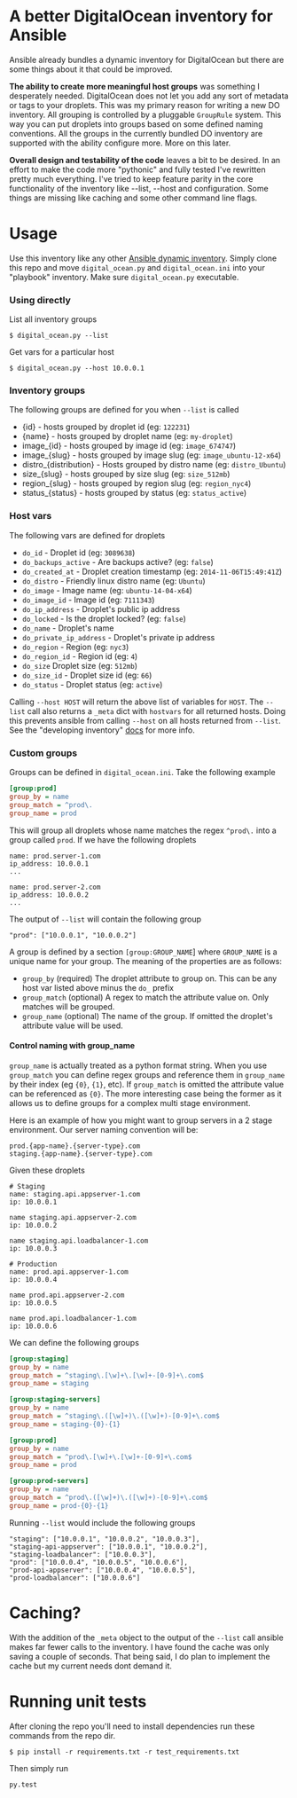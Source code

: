 A better DigitalOcean inventory for Ansible
===========================================

Ansible already bundles a dynamic inventory for DigitalOcean but there are some
things about it that could be improved.

**The ability to create more meaningful host groups** was something I
desperately needed. DigitalOcean does not let you add any sort of metadata or
tags to your droplets. This was my primary reason for writing a new DO
inventory.  All grouping is controlled by a pluggable `GroupRule` system. This
way you can put droplets into groups based on some defined naming conventions.
All the groups in the currently bundled DO inventory are supported with the
ability configure more. More on this later.

**Overall design and testability of the code** leaves a bit to be desired. In
an effort to make the code more "pythonic" and fully tested I've rewritten
pretty much everything. I've tried to keep feature parity in the core
functionality of the inventory like --list, --host and configuration. Some
things are missing like caching and some other command line flags.

Usage
=====
Use this inventory like any other
[Ansible dynamic inventory](http://docs.ansible.com/intro_dynamic_inventory.html).
Simply clone this repo and move `digital_ocean.py` and `digital_ocean.ini` into
your "playbook" inventory. Make sure `digital_ocean.py` executable.

### Using directly
List all inventory groups
```shell
$ digital_ocean.py --list
```

Get vars for a particular host
```shell
$ digital_ocean.py --host 10.0.0.1
```

### Inventory groups 
The following groups are defined for you when `--list` is called

* {id} - hosts grouped by droplet id (eg: `122231`)
* {name} - hosts grouped by droplet name (eg: `my-droplet`)
* image_{id} - hosts grouped by image id (eg: `image_674747`)
* image_{slug} - hosts grouped by image slug (eg: `image_ubuntu-12-x64`)
* distro_{distribution} - Hosts grouped by distro name (eg: `distro_Ubuntu`)
* size_{slug} - hosts grouped by size slug (eg: `size_512mb`)
* region_{slug} - hosts grouped by region slug (eg: `region_nyc4`)
* status_{status} - hosts grouped by status (eg: `status_active`)


### Host vars
The following vars are defined for droplets

* `do_id` - Droplet id (eg: `3089638`)
* `do_backups_active` - Are backups active? (eg: `false`)
* `do_created_at` - Droplet creation timestamp (eg: `2014-11-06T15:49:41Z`)
* `do_distro` - Friendly linux distro name (eg: `Ubuntu`)
* `do_image` - Image name (eg: `ubuntu-14-04-x64`)
* `do_image_id` - Image id (eg: `7111343`)
* `do_ip_address` - Droplet's public ip address
* `do_locked` - Is the droplet locked? (eg: `false`)
* `do_name` - Droplet's name
* `do_private_ip_address` - Droplet's private ip address
* `do_region` - Region (eg: `nyc3`)
* `do_region_id` - Region id (eg: `4`)
* `do_size` Droplet size (eg: `512mb`)
* `do_size_id` - Droplet size id (eg: `66`)
* `do_status` - Droplet status (eg: `active`)

Calling `--host HOST` will return the above list of variables for `HOST`. The
`--list` call also returns a `_meta` dict with `hostvars` for all returned
hosts. Doing this prevents ansible from calling `--host` on all hosts returned
from `--list`. See the "developing inventory"
[docs](http://docs.ansible.com/developing_inventory.html#tuning-the-external-inventory-script)
for more info.


### Custom groups

Groups can be defined in `digital_ocean.ini`. Take the following example

```ini
[group:prod]
group_by = name
group_match = ^prod\.
group_name = prod
```

This will group all droplets whose name matches the regex `^prod\.` into a
group called `prod`. If we have the following droplets

```
name: prod.server-1.com
ip_address: 10.0.0.1
...

name: prod.server-2.com
ip_address: 10.0.0.2
...
```

The output of `--list` will contain the following group
```
"prod": ["10.0.0.1", "10.0.0.2"]
```

A group is defined by a section `[group:GROUP_NAME`] where `GROUP_NAME` is a
unique name for your group. The meaning of the properties are as follows:

* `group_by` (required) The droplet attribute to group on. This can be any host
             var listed above minus the `do_` prefix
* `group_match` (optional) A regex to match the attribute value on. Only
                matches will be grouped.
* `group_name` (optional) The name of the group. If omitted the droplet's
                attribute value will be used.

#### Control naming with group_name
`group_name` is actually treated as a python format string. When you use
`group_match` you can define regex groups and reference them in `group_name` by
their index (eg `{0}`, `{1}`, etc). If `group_match` is omitted the attribute
value can be referenced as `{0}`. The more interesting case being the former as
it allows us to define groups for a complex multi stage environment.

Here is an example of how you might want to group servers in a 2 stage
environment. Our server naming convention will be:

```
prod.{app-name}.{server-type}.com
staging.{app-name}.{server-type}.com
```

Given these droplets

```
# Staging
name: staging.api.appserver-1.com
ip: 10.0.0.1

name staging.api.appserver-2.com
ip: 10.0.0.2

name staging.api.loadbalancer-1.com
ip: 10.0.0.3

# Production
name: prod.api.appserver-1.com
ip: 10.0.0.4

name prod.api.appserver-2.com
ip: 10.0.0.5

name prod.api.loadbalancer-1.com
ip: 10.0.0.6
```

We can define the following groups

```ini
[group:staging]
group_by = name
group_match = ^staging\.[\w]+\.[\w]+-[0-9]+\.com$
group_name = staging

[group:staging-servers]
group_by = name
group_match = ^staging\.([\w]+)\.([\w]+)-[0-9]+\.com$
group_name = staging-{0}-{1}

[group:prod]
group_by = name
group_match = ^prod\.[\w]+\.[\w]+-[0-9]+\.com$
group_name = prod

[group:prod-servers]
group_by = name
group_match = ^prod\.([\w]+)\.([\w]+)-[0-9]+\.com$
group_name = prod-{0}-{1}
```

Running `--list` would include the following groups
```
"staging": ["10.0.0.1", "10.0.0.2", "10.0.0.3"],
"staging-api-appserver": ["10.0.0.1", "10.0.0.2"],
"staging-loadbalancer": ["10.0.0.3"],
"prod": ["10.0.0.4", "10.0.0.5", "10.0.0.6"],
"prod-api-appserver": ["10.0.0.4", "10.0.0.5"],
"prod-loadbalancer": ["10.0.0.6"]
```

Caching?
========

With the addition of the `_meta` object to the output of the `--list` call
ansible makes far fewer calls to the inventory. I have found the cache was 
only saving a couple of seconds. That being said, I do plan to implement 
the cache but my current needs dont demand it.


Running unit tests
===================
After cloning the repo you'll need to install dependencies run these commands
from the repo dir.

```shell
$ pip install -r requirements.txt -r test_requirements.txt
```

Then simply run
```
py.test
```







